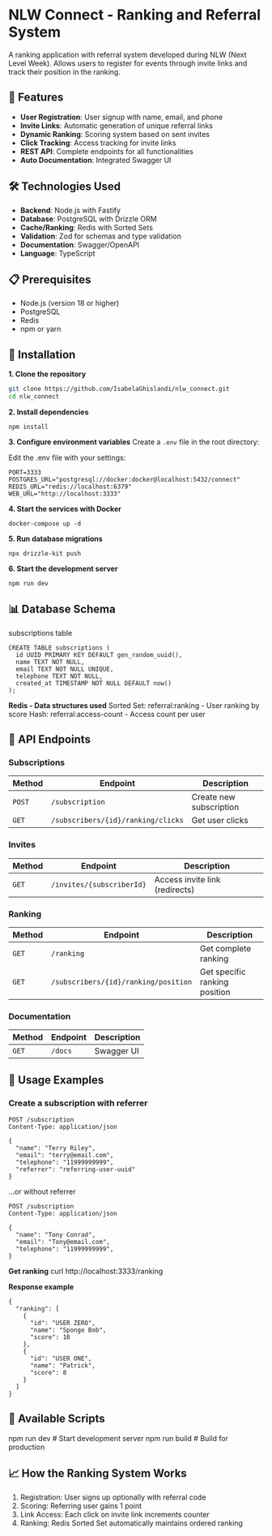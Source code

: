 # NLW Connect - Ranking and Referral System

A ranking application with referral system developed during NLW (Next Level Week). Allows users to register for events through invite links and track their position in the ranking.

## 🚀 Features

- **User Registration**: User signup with name, email, and phone
- **Invite Links**: Automatic generation of unique referral links
- **Dynamic Ranking**: Scoring system based on sent invites
- **Click Tracking**: Access tracking for invite links
- **REST API**: Complete endpoints for all functionalities
- **Auto Documentation**: Integrated Swagger UI

## 🛠️ Technologies Used 

- **Backend**: Node.js with Fastify
- **Database**: PostgreSQL with Drizzle ORM
- **Cache/Ranking**: Redis with Sorted Sets
- **Validation**: Zod for schemas and type validation
- **Documentation**: Swagger/OpenAPI
- **Language**: TypeScript

## 📋 Prerequisites

- Node.js (version 18 or higher)
- PostgreSQL
- Redis
- npm or yarn

## 🔧 Installation

**1. Clone the repository**
```bash
git clone https://github.com/IsabelaGhislandi/nlw_connect.git
cd nlw_connect
```

**2. Install dependencies**
```
npm install
```

**3. Configure environment variables**
Create a `.env` file in the root directory:

Edit the .env file with your settings:
```
PORT=3333 
POSTGRES_URL="postgresql://docker:docker@localhost:5432/connect" 
REDIS_URL="redis://localhost:6379" 
WEB_URL="http://localhost:3333"
```

**4. Start the services with Docker**
```
docker-compose up -d
```

**5. Run database migrations**
```
npx drizzle-kit push
```

**6. Start the development server**
```
npm run dev
```
## 📊 Database Schema
subscriptions table
```
CREATE TABLE subscriptions (
  id UUID PRIMARY KEY DEFAULT gen_random_uuid(),
  name TEXT NOT NULL,
  email TEXT NOT NULL UNIQUE,
  telephone TEXT NOT NULL,
  created_at TIMESTAMP NOT NULL DEFAULT now()
);
```

**Redis - Data structures used**
Sorted Set: referral:ranking - User ranking by score
Hash: referral:access-count - Access count per user

## 🔗 API Endpoints

### Subscriptions
| Method | Endpoint | Description |
|--------|----------|-------------|
| `POST` | `/subscription` | Create new subscription |
| `GET` | `/subscribers/{id}/ranking/clicks` | Get user clicks |

### Invites
| Method | Endpoint | Description |
|--------|----------|-------------|
| `GET` | `/invites/{subscriberId}` | Access invite link (redirects) |

### Ranking
| Method | Endpoint | Description |
|--------|----------|-------------|
| `GET` | `/ranking` | Get complete ranking |
| `GET` | `/subscribers/{id}/ranking/position` | Get specific ranking position |

### Documentation
| Method | Endpoint | Description |
|--------|----------|-------------|
| `GET` | `/docs` | Swagger UI |

## 📝 Usage Examples

### Create a subscription with referrer
```
POST /subscription
Content-Type: application/json

{
  "name": "Terry Riley",
  "email": "terry@email.com",
  "telephone": "11999999999",
  "referrer": "referring-user-uuid"
}
```
...or without referrer
```
POST /subscription
Content-Type: application/json

{
  "name": "Tony Conrad",
  "email": "Tony@email.com",
  "telephone": "11999999999",
}
```
**Get ranking**
curl http://localhost:3333/ranking

**Response example**
```
{
  "ranking": [
    {
      "id": "USER ZERO",
      "name": "Sponge Bob",
      "score": 10
    },
    {
      "id": "USER ONE",
      "name": "Patrick",
      "score": 8
    }
  ]
}
```
## 🧪 Available Scripts
npm run dev        # Start development server
npm run build      # Build for production


## 📈 How the Ranking System Works
1. Registration: User signs up optionally with referral code
2. Scoring: Referring user gains 1 point
3. Link Access: Each click on invite link increments counter
4. Ranking: Redis Sorted Set automatically maintains ordered ranking
